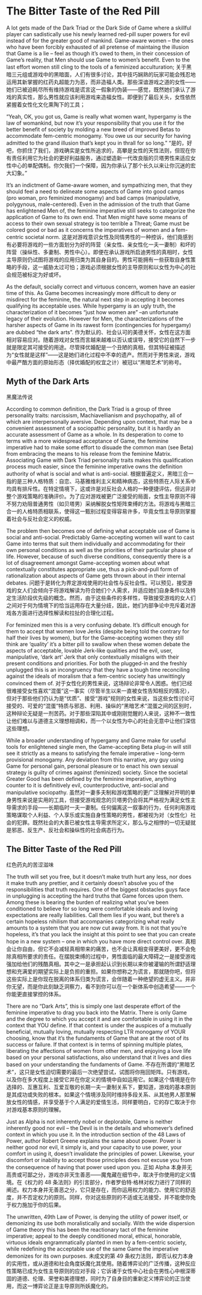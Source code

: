 # The Bitter Taste of the Red Pill

A lot gets made of the Dark Triad or the Dark Side of Game where a skillful player can sadistically use his newly learned red-pill super powers for evil instead of for the greater good of mankind. Game-aware women – the ones who have been forcibly exhausted of all pretense of maintaing the illusion that Game is a lie – feel as though it’s owed to them, in their concession of Game’s reality, that Men should use Game to women’s benefit. Even to the last effort women still cling to the tools of a feminized acculturation;
关于黑暗三元组或游戏中的黑暗面，人们有很多讨论，其中技巧娴熟的玩家可能会残忍地运用其新掌握的红药丸超能力为恶，而非造福人类。那些深谙游戏之道的女性——她们已被迫耗尽所有维持游戏是谎言这一假象的伪装——感觉，既然她们承认了游戏的真实性，那么男性就应该利用游戏来造福女性。即便到了最后关头，女性依然紧握着女性化文化熏陶下的工具；

“Yeah, OK, you got us, Game is really what women want, hypergamy is the law of womankind, but now it’s your responsibility that you use it for the better benefit of society by molding a new breed of improved Betas to accommodate fem-centric monogamy. You owe us our security for having admitted to the grand illusion that’s kept you in thrall for so long.”
“是的，好吧，你抓住了我们，游戏确实是女性所追求的，高攀是女性的天性法则，但现在你有责任利用它为社会的更好利益服务，通过塑造新一代改良版的贝塔男性来适应女性中心的单配偶制。你欠我们一个保障，因为你承认了那个长久以来让你沉迷的宏大幻象。”

It’s an indictment of Game-aware women, and sympathizing men, that they should feel a need to delineate some aspects of Game into good camps (pro woman, pro feminized monogamy) and bad camps (manipulative, polygynous, male-centered). Even in the admission of the truth that Game has enlightened Men of, the feminine imperative still seeks to categorize the application of Game to its own end. That Men might have some means of access to their own sexual strategy is too terrible a Threat; Game must be colored good or bad as it concerns the imperatives of women and a fem-centric societal norm.
这是对游戏意识女性及同情男性的一种控诉，他们竟感到有必要将游戏的一些方面划分为好的阵营（亲女性、亲女性化一夫一妻制）和坏的阵营（操纵性、多妻制、男性中心）。即便在承认游戏所启迪男性的真相时，女性主导原则仍试图将游戏的应用归类为其自身目的。男性可能拥有一些获取自身性策略的手段，这一威胁太过可怕；游戏必须根据女性的主导原则和以女性为中心的社会规范被标定为好或坏。

As the default, socially correct and virtuous concern, women have an easier time of this. As Game becomes increasingly more difficult to deny or misdirect for the feminine, the natural next step in accepting it becomes qualifying its acceptable uses. While hypergamy is an ugly truth, the characterization of it becomes “just how women are” –an unfortunate legacy of their evolution. However for Men, the characterizations of the harsher aspects of Game in its rawest form  (contingencies for hypergamy) are dubbed “the dark arts”.
作为默认的、社会认可的美德关怀，女性在这方面相对容易应对。随着游戏对女性而言越来越难以否认或误导，接受它的自然下一步就是限定其可接受的用途。尽管择优婚配是一个丑陋的真相，但其特征被描述为“女性就是这样”——这是她们进化过程中不幸的遗产。然而对于男性来说，游戏中最严酷方面的原始形态（择优婚配的权宜之计）被冠以“黑暗艺术”的称号。

## Myth of the Dark Arts
黑魔法传说

According to common definition, the Dark Triad is a group of three personality traits: narcissism, Machiavellianism and psychopathy, all of which are interpersonally aversive. Depending upon context, that may be a convenient assessment of a sociopathic personality, but it is hardly an accurate assessment of Game as a whole. In its desperation to come to terms with a more widespread acceptance of Game, the feminine imperative had to make some effort to disuade the common man (see Beta) from embracing the means to his release from the feminine Matrix. Associating Game with Dark Triad personality traits makes this qualification process much easier, since the feminine imperative owns the definition authority of what is social and what is anti-social.
根据普遍定义，黑暗三合一指的是三种人格特质：自恋、马基雅维利主义和精神病态，这些特质在人际关系中均具有排斥性。在特定情境下，这或许是对反社会人格的一种便捷评估，但远非对整个游戏策略的准确评价。为了应对游戏被更广泛接受的局面，女性主导原则不得不努力劝阻普通男性（如贝塔男）采纳解脱女性矩阵束缚的方法。将游戏与黑暗三合一的人格特质相联系，使得这一甄别过程变得容易许多，毕竟女性主导原则掌握着社会与反社会定义的权威。

The problem then becomes one of defining what acceptable use of Game is social and anti-social. Predictably Game-accepting women will want to cast Game into terms that suit them individually and accommodating for their own personal conditions as well as the priorities of their particular phase of life. However, because of such diverse conditions, consequently there is a lot of disagreement amongst Game-accepting women about what contextually constitutes appropriate use, thus a pick-and-pull form of rationalization about aspects of Game gets thrown about in their internal debates.
问题于是转化为界定游戏使用的社会性与反社会性。可以预见，接受游戏的女人们会倾向于将游戏解读为符合她们个人需求，并适应她们自身条件以及特定生活阶段优先级的概念。然而，由于这些条件的多样性，导致接受游戏的女人们之间对于何为情境下的恰当运用存在大量分歧，因此，她们内部争论中充斥着对游戏各方面进行选择性解读和拉扯的合理化过程。

For feminized men this is a very confusing debate. It’s difficult enough for them to accept that women love Jerks (despite being told the contrary for half their lives by women), but for the Game-accepting women they still think are ‘quality’ it’s a bitter pill to swallow when these women debate the aspects of acceptable, lovable Jerk-like qualities and the evil, user, manipulative, ‘dark art’ Jerk that only contextually misaligns with their present conditions and priorities. For both the plugged-in and the freshly unplugged this is an incongruency that they have a tough time reconciling against the ideals of moralism that a fem-centric society has unwittingly convinced them of.
对于女性化的男性来说，这场辩论非常令人困惑。他们已经很难接受女性喜欢“混蛋”这一事实（尽管半生以来一直被女性告知相反的情况），但对于那些他们仍认为是“优质”、接受“游戏”规则的女性来说，当这些女性讨论可接受的、可爱的“混蛋”特质与邪恶、利用、操纵的“黑暗艺术”混蛋之间的区别时，这种辩论无疑是一剂苦药。对于那些深陷其中或刚刚觉醒的人来说，这种不一致性让他们难以与道德主义理想相调和，而一个以女性为中心的社会无意中让他们深信这些理想。

While a broader understanding of hypergamy and Game make for useful tools for enlightened single men, the Game-accepting Beta plug-in will still see it strictly as a means to satisfying the female imperative – long-term provisional monogamy. Any deviation from this narrative, any guy using Game for personal gain, personal pleasure or to enact his own sexual strategy is guilty of crimes against (feminized) society. Since the societal Greater Good has been defined by the feminine imperative, anything counter to it is definitively evil, counterproductive, anti-social and manipulative sociopathy.
虽然对一妻多夫制和游戏策略的更广泛理解对开明的单身男性来说是实用的工具，但接受游戏观念的贝塔男仍会将其严格视为满足女性主导需求的手段——长期临时一夫一妻制。任何偏离这一叙事的行为，任何利用游戏策略谋取个人利益、个人享乐或实施自身性策略的男性，都被视为对（女性化）社会的犯罪。既然社会的大善已被女性主导需求所定义，那么与之相悖的一切无疑就是邪恶、反生产、反社会和操纵性的社会病态行为。

## The Bitter Taste of the Red Pill
红色药丸的苦涩滋味

The truth will set you free, but it doesn’t make truth hurt any less, nor does it make truth any prettier, and it certainly doesn’t absolve you of the responsibilities that truth requires. One of the biggest obstacles guys face in unplugging is accepting the hard truths that Game forces upon them. Among these is bearing the burden of realizing what you’ve been conditioned to believe for so long were comfortable ideals and loving expectations are really liabilities. Call them lies if you want, but there’s a certain hopeless nihilism that accompanies categorizing what really amounts to a system that you are now cut away from. It is not that you’re hopeless, it’s that you lack the insight at this point to see that you can create hope in a new system – one in which you have more direct control over.
真相会让你自由，但它不会减轻真相带来的痛苦，也不会让真相变得更美好，更不会免除真相所要求的责任。在摆脱束缚的过程中，男性面临的最大障碍之一是接受游戏强加给他们的残酷真相。其中之一是承担起认识到长期以来你被灌输的所谓舒适理想和充满爱的期望实际上是负担的重担。如果你想称之为谎言，那就随你吧，但将这些实际上是你现在脱离的体系归类为谎言，会伴随着一种绝望的虚无主义。并非你无望，而是你此刻缺乏洞察力，看不到你可以在一个新体系中创造希望——一个你能更直接掌控的体系。

There are no “Dark Arts”, this is simply one last desperate effort of the feminine imperative to drag you back into the Matrix. There is only Game and the degree to which you accept it and are comfortable in using it in the context that YOU define. If that context is under the auspices of a mutually beneficial, mutually loving, mutually respecting LTR monogamy of YOUR choosing, know that it’s the fundaments of Game that are at the root of its success or failure. If that context is in terms of spinning multiple plates, liberating the affections of women from other men, and enjoying a love life based on your personal satisfactions, also understand that it lives and dies based on your understanding the fundaments of Game.
不存在所谓的“黑暗艺术”，这只是女性迫切需要的最后一次绝望尝试，试图将你拖回矩阵。只有游戏，以及你在多大程度上接受它并在你定义的情境中自如运用它。如果这个情境是在你选择的、互惠互利、互爱互敬的长期一夫一妻制关系下，要知道，游戏的基本原则是其成功或失败的根本。如果这个情境涉及同时维持多段关系、从其他男人那里解放女性的情感，并享受基于个人满足的爱情生活，同样要明白，它的存亡取决于你对游戏基本原则的理解。

Just as Alpha is not inherently nobel or deplorable, Game is neither inherently good nor evil – the Devil is in the details and whomever’s defined context in which you use it. In the introduction section of the 48 Laws of Power, author Robert Greene explains the same about power. Power is neither good nor evil, it simply is, and your capacity to use power, your comfort in using it, doesn’t invalidate the principles of power. Likewise, your discomfort or inability to accept those principles does not excuse you from the consequence of having that power used upon you.
正如 Alpha 本身并无高贵或可鄙之分，游戏亦非天生善恶——魔鬼藏在细节中，取决于你使用的定义情境。在《权力的 48 条法则》的引言部分，作者罗伯特·格林对权力进行了同样的阐述。权力本身并无善恶之分，它只是存在，而你运用权力的能力、使用它的舒适度，并不否定权力的原则。同样，你对这些原则的不适或无法接受，并不能使你免于权力施加于你的后果。

The unwritten, 49th Law of Power, is denying the utility of power itself, or demonizing its use both moralistically and socially. With the wide dispersion of Game theory this has been the reactionary tact of the feminine imperative; appeal to the deeply conditioned moral, ethical, honorable, virtuous ideals engrammatically planted in men by a fem-centric society, while redefining the acceptable use of the same Game the imperative demonizes for its own purposes.
未成文的第 49 条权力法则，即否认权力本身的实用性，或从道德和社会角度妖魔化其使用。随着博弈论的广泛传播，这种反应性策略已成为女性主导原则的应对手段；它诉诸于女性中心社会在男性心中根深蒂固的道德、伦理、荣誉和美德理想，同时为了自身目的重新定义博弈论的正当使用，而这一博弈论正是主导原则所妖魔化的。